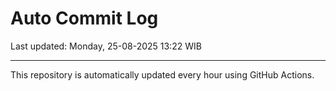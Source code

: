 # Auto Commit Log

Last updated: Monday, 25-08-2025 13:22 WIB

---

This repository is automatically updated every hour using GitHub Actions.
